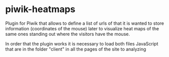 # piwik-heatmaps
Plugin for Piwik that allows to define a list of urls of that it is wanted to store information (coordinates of the mouse) later to visualize heat maps of the same ones standing out where the visitors have the mouse.

In order that the plugin works it is necessary to load both files JavaScript that are in the folder "client" in all the pages of the site to analyzing
